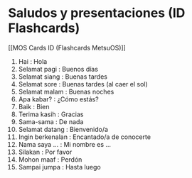 # Saludos y presentaciones (ID Flashcards)

[[MOS Cards ID (Flashcards MetsuOS)]]

1. Hai : Hola
2. Selamat pagi : Buenos días
3. Selamat siang : Buenas tardes
4. Selamat sore : Buenas tardes (al caer el sol)
5. Selamat malam : Buenas noches
6. Apa kabar? : ¿Cómo estás?
7. Baik : Bien
8. Terima kasih : Gracias
9. Sama-sama : De nada
10. Selamat datang : Bienvenido/a
11. Ingin berkenalan : Encantado/a de conocerte
12. Nama saya ... : Mi nombre es ...
13. Silakan : Por favor
14. Mohon maaf : Perdón
15. Sampai jumpa : Hasta luego

